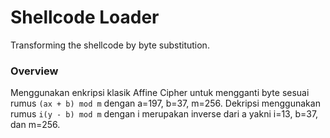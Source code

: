 # Shellcode Loader

Transforming the shellcode by byte substitution.

### Overview

Menggunakan enkripsi klasik Affine Cipher untuk mengganti byte sesuai rumus `(ax + b) mod m` dengan a=197, b=37, m=256. Dekripsi menggunakan rumus `i(y - b) mod m` dengan i merupakan inverse dari a yakni i=13, b=37, dan m=256.
